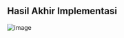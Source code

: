 ## Hasil Akhir Implementasi 
![image](https://github.com/user-attachments/assets/9b712a97-c9f6-4b95-bdc7-05ef0b00f639)
